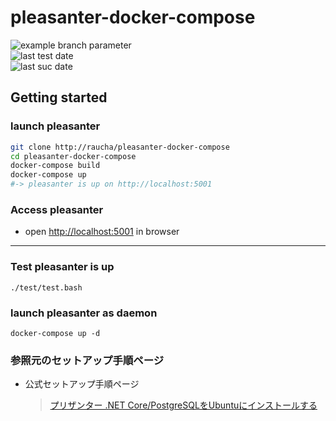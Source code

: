 # pleasanter-docker-compose

![example branch parameter](https://github.com/raucha/pleasanter-docker-compose/actions/workflows/build-and-connection-test.yml/badge.svg)  
![last test date](https://byob.yarr.is/raucha/pleasanter-docker-compose/time)  
![last suc date](https://byob.yarr.is/raucha/pleasanter-docker-compose/suc_time)

## Getting started

### launch pleasanter

```bash
git clone http://raucha/pleasanter-docker-compose
cd pleasanter-docker-compose
docker-compose build
docker-compose up
#-> pleasanter is up on http://localhost:5001
```

### Access pleasanter

- open [http://localhost:5001](http://localhost:5001) in browser

---

### Test pleasanter is up

```
./test/test.bash
```

### launch pleasanter as daemon

```
docker-compose up -d
```

### 参照元のセットアップ手順ページ

- 公式セットアップ手順ページ
  > [プリザンター .NET Core/PostgreSQLをUbuntuにインストールする](https://pleasanter.org/manual/install-ubuntu-postgresql)
